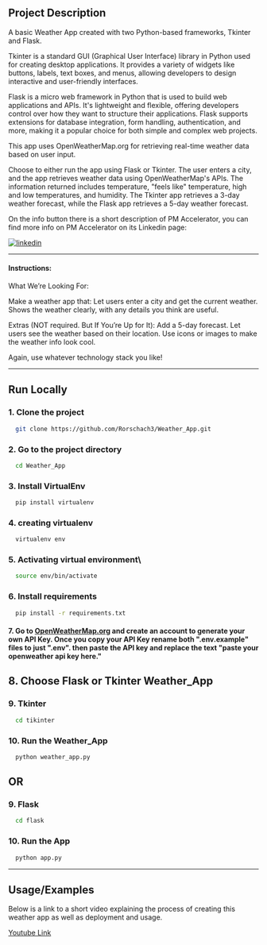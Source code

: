 
## Project Description

A basic Weather App created with two Python-based frameworks, Tkinter and Flask.

Tkinter is a standard GUI (Graphical User Interface) library in Python used for creating desktop applications. It provides a variety of widgets like buttons, labels, text boxes, and menus, allowing developers to design interactive and user-friendly interfaces.

Flask is a micro web framework in Python that is used to build web applications and APIs. It's lightweight and flexible, offering developers control over how they want to structure their applications. Flask supports extensions for database integration, form handling, authentication, and more, making it a popular choice for both simple and complex web projects.

This app uses OpenWeatherMap.org for retrieving real-time weather data based on user input.

Choose to either run the app using Flask or Tkinter. The user enters a city, and the app retrieves weather data using OpenWeatherMap's APIs. The information returned includes temperature, "feels like" temperature, high and low temperatures, and humidity. The Tkinter app retrieves a 3-day weather forecast, while the Flask app retrieves a 5-day weather forecast.

On the info button there is a short description of PM Accelerator, you can find more info on PM Accelerator on its Linkedin page:

[![linkedin](https://img.shields.io/badge/linkedin-0A66C2?style=for-the-badge&logo=linkedin&logoColor=white)](https://www.linkedin.com/school/productmanagerinterview/about/)
*********

#### Instructions: 

What We’re Looking For:

Make a weather app that:
Let users enter a city and get the current weather.
Shows the weather clearly, with any details you think are useful.

Extras (NOT required. But If You’re Up for It):
Add a 5-day forecast.
Let users see the weather based on their location.
Use icons or images to make the weather info look cool.

Again, use whatever technology stack you like!

*********
## Run Locally

### 1. Clone the project

```bash
  git clone https://github.com/Rorschach3/Weather_App.git
```

### 2. Go to the project directory

```bash
  cd Weather_App
```

### 3. Install VirtualEnv

```bash
  pip install virtualenv
```

### 4. creating virtualenv

```bash
  virtualenv env
```


### 5. Activating virtual environment\

``` bash
  source env/bin/activate 
```

### 6. Install requirements

```bash
  pip install -r requirements.txt
```

#### 7. Go to [OpenWeatherMap.org](https://openweathermap.org/api) and create an account to generate your own API Key. Once you copy your API Key rename both ".env.example" files to just ".env". then paste the API key and replace the text "paste your openweather api key here."

## 8. Choose Flask or Tkinter Weather_App

### 9. Tkinter

```bash
  cd tikinter
```

### 10. Run the Weather_App

```bash
  python weather_app.py
```

## OR

### 9. Flask

```bash
  cd flask
```

### 10. Run the App

```bash
  python app.py
```

*********

## Usage/Examples

Below is a link to a short video explaining the process of creating this weather app as well as deployment and usage.  

[Youtube Link](https://youtu.be/8jGxz7ASyd0)
